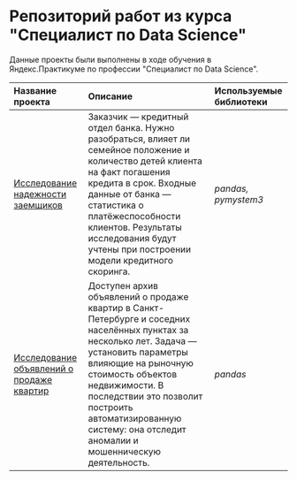 # Репозиторий работ из курса "Специалист по Data Science"


Данные проекты были выполнены в ходе обучения в Яндекс.Практикуме по профессии "Специалист по Data Science".

| Название проекта | Описание | Используемые библиотеки | 
| :---------------------- | :---------------------- | :---------------------- |
| [Исследование надежности заемщиков](Research_on_the_reliability_of_borrowers) | Заказчик — кредитный отдел банка. Нужно разобраться, влияет ли семейное положение и количество детей клиента на факт погашения кредита в срок. Входные данные от банка — статистика о платёжеспособности клиентов. Результаты исследования будут учтены при построении модели кредитного скоринга.| *pandas, pymystem3* |
| [Исследование объявлений о продаже квартир](Research_of_ads_for_the_sale_of_apartments) | Доступен архив объявлений о продаже квартир в Санкт-Петербурге и соседних населённых пунктах за несколько лет. Задача — установить параметры влияющие на рыночную стоимость объектов недвижимости. В последствии это позволит построить автоматизированную систему: она отследит аномалии и мошенническую деятельность.| *pandas* |
